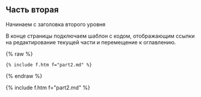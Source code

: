 ## Часть вторая

Начинаем с заголовка второго уровня

В конце страницы подключаем шаблон с кодом, отображающим ссылки на редактирование текущей части и перемещение к оглавлению.

{% raw %}
```
{% include f.htm f="part2.md" %}
```
{% endraw %}


{% include f.htm f="part2.md" %}
